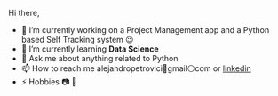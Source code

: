 Hi there,

- 🔭  I’m currently working on a Project Management app and a Python based Self Tracking system 😉
- 🌱  I’m currently learning **Data Science**
- 💬  Ask me about anything related to Python
- 📫  How to reach me alejandropetrovici🔄gmail⚪com or [linkedin](https://www.linkedin.com/in/alejandro-petrovici-32363a129/)
- ⚡  Hobbies 📷 🏃

<!---
agpetrovici/agpetrovici is a ✨ special ✨ repository because its `README.md` (this file) appears on your GitHub profile.
You can click the Preview link to take a look at your changes.
--->
